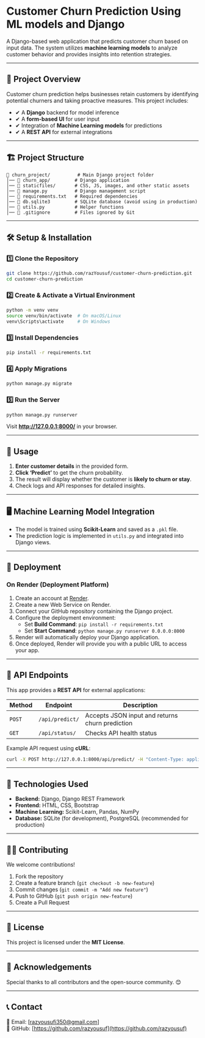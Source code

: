 # Customer Churn Prediction Using ML models and Django

A Django-based web application that predicts customer churn based on input data. The system utilizes **machine learning models** to analyze customer behavior and provides insights into retention strategies.

---

## 🚀 Project Overview

Customer churn prediction helps businesses retain customers by identifying potential churners and taking proactive measures. This project includes:
- ✔ A **Django** backend for model inference
- ✔ A **form-based UI** for user input
- ✔ Integration of **Machine Learning models** for predictions
- ✔ A **REST API** for external integrations

---

## 🏗 Project Structure

```
📂 churn_project/          # Main Django project folder
│── 📂 churn_app/         # Django application
│── 📂 staticfiles/       # CSS, JS, images, and other static assets
│── 📄 manage.py          # Django management script
│── 📄 requirements.txt   # Required dependencies
│── 📄 db.sqlite3         # SQLite database (avoid using in production)
│── 📄 utils.py           # Helper functions
│── 📄 .gitignore         # Files ignored by Git
```

---

## 🛠 Setup & Installation

### 1️⃣ Clone the Repository
```bash
git clone https://github.com/razYousuf/customer-churn-prediction.git
cd customer-churn-prediction
```

### 2️⃣ Create & Activate a Virtual Environment
```bash
python -m venv venv  
source venv/bin/activate  # On macOS/Linux
venv\Scripts\activate     # On Windows
```

### 3️⃣ Install Dependencies
```bash
pip install -r requirements.txt
```

### 4️⃣ Apply Migrations
```bash
python manage.py migrate
```

### 5️⃣ Run the Server
```bash
python manage.py runserver
```
Visit **http://127.0.0.1:8000/** in your browser.

---

## 🎯 Usage
1. **Enter customer details** in the provided form.
2. **Click ‘Predict’** to get the churn probability.
3. The result will display whether the customer is **likely to churn or stay**.
4. Check logs and API responses for detailed insights.

---

## 🖥 Machine Learning Model Integration
- The model is trained using **Scikit-Learn** and saved as a `.pkl` file.
- The prediction logic is implemented in `utils.py` and integrated into Django views.

---

## 🚀 Deployment

### On Render (Deployment Platform)
1. Create an account at [Render](https://render.com).
2. Create a new Web Service on Render.
3. Connect your GitHub repository containing the Django project.
4. Configure the deployment environment:
   - Set **Build Command**: `pip install -r requirements.txt`
   - Set **Start Command**: `python manage.py runserver 0.0.0.0:8000`
5. Render will automatically deploy your Django application.
6. Once deployed, Render will provide you with a public URL to access your app.
   
---

## 📡 API Endpoints
This app provides a **REST API** for external applications:

| Method | Endpoint | Description |
|--------|----------|-------------|
| `POST` | `/api/predict/` | Accepts JSON input and returns churn prediction |
| `GET` | `/api/status/` | Checks API health status |

Example API request using **cURL**:
```bash
curl -X POST http://127.0.0.1:8000/api/predict/ -H "Content-Type: application/json" -d '{"age": 35, "subscription_length": 12}'
```

---

## 🔧 Technologies Used
- **Backend:** Django, Django REST Framework
- **Frontend:** HTML, CSS, Bootstrap
- **Machine Learning:** Scikit-Learn, Pandas, NumPy
- **Database:** SQLite (for development), PostgreSQL (recommended for production)

---

## 👨‍💻 Contributing
We welcome contributions!
1. Fork the repository
2. Create a feature branch (`git checkout -b new-feature`)
3. Commit changes (`git commit -m "Add new feature"`)
4. Push to GitHub (`git push origin new-feature`)
5. Create a Pull Request

---

## 📜 License
This project is licensed under the **MIT License**.

---

## 🤝 Acknowledgements
Special thanks to all contributors and the open-source community. 😊

---

## 📞 Contact
📧 Email: [razyousufi350@gmail.com]  
🔗 GitHub: [https://github.com/razyousuf](https://github.com/razyousuf)
